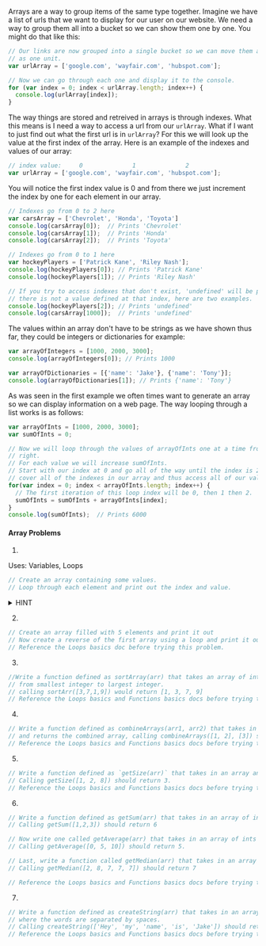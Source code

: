 Arrays are a way to group items of the same type together.  Imagine we have a list of urls
that we want to display for our user on our website.  We need a way to group them all into a
bucket so we can show them one by one.  You might do that like this:

```javascript
// Our links are now grouped into a single bucket so we can move them around in our program
// as one unit.
var urlArray = ['google.com', 'wayfair.com', 'hubspot.com'];

// Now we can go through each one and display it to the console.
for (var index = 0; index < urlArray.length; index++) {
  console.log(urlArray[index]);
}
```

The way things are stored and retreived in arrays is through indexes.  What this means
is I need a way to access a url from our `urlArray`.  What if I want to just find out
what the first url is in `urlArray`?  For this we will look up the value at the first index
of the array.  Here is an example of the indexes and values of our array:
```javascript
// index value:     0              1              2
var urlArray = ['google.com', 'wayfair.com', 'hubspot.com'];
```

You will notice the first index value is 0 and from there we just increment the index by one
for each element in our array.

```javascript
// Indexes go from 0 to 2 here
var carsArray = ['Chevrolet', 'Honda', 'Toyota']
console.log(carsArray[0]);  // Prints 'Chevrolet'
console.log(carsArray[1]);  // Prints 'Honda'
console.log(carsArray[2]);  // Prints 'Toyota'

// Indexes go from 0 to 1 here
var hockeyPlayers = ['Patrick Kane', 'Riley Nash'];
console.log(hockeyPlayers[0]); // Prints 'Patrick Kane'
console.log(hockeyPlayers[1]); // Prints 'Riley Nash'

// If you try to access indexes that don't exist, 'undefined' will be printed because
// there is not a value defined at that index, here are two examples.
console.log(hockeyPlayers[2]); // Prints 'undefined'
console.log(carsArray[1000]);  // Prints 'undefined'
```

The values within an array don't have to be strings as we have shown thus far, they could be integers
or dictionaries for example:
```javascript
var arrayOfIntegers = [1000, 2000, 3000];
console.log(arrayOfIntegers[0]); // Prints 1000

var arrayOfDictionaries = [{'name': 'Jake'}, {'name': 'Tony'}];
console.log(arrayOfDictionaries[1]); // Prints {'name': 'Tony'}
```

As was seen in the first example we often times want to generate an array so we can display information
on a web page.  The way looping through a list works is as follows:
```javascript
var arrayOfInts = [1000, 2000, 3000];
var sumOfInts = 0;

// Now we will loop through the values of arrayOfInts one at a time from left to
// right.
// For each value we will increase sumOfInts.
// Start with our index at 0 and go all of the way until the index is 2, this will
// cover all of the indexes in our array and thus access all of our values.
for(var index = 0; index < arrayOfInts.length; index++) {
  // The first iteration of this loop index will be 0, then 1 then 2.
  sumOfInts = sumOfInts + arrayOfInts[index];
}
console.log(sumOfInts);  // Prints 6000
```

#### Array Problems

1. 
Uses: Variables, Loops
```javascript
// Create an array containing some values.
// Loop through each element and print out the index and value.
```
<details><summary>HINT</summary>
<p>
  The for loop's starting condition should be 0. Its' ending condition should be the length of your array. Increment the starting condition by 1.
</p>
</details>

2.
```javascript
// Create an array filled with 5 elements and print it out
// Now create a reverse of the first array using a loop and print it out.
// Reference the Loops basics doc before trying this problem.
```
3.
```javascript
//Write a function defined as sortArray(arr) that takes an array of integers and sorts them
// from smallest integer to largest integer.
// calling sortArr([3,7,1,9]) would return [1, 3, 7, 9]
// Reference the Loops basics and Functions basics docs before trying this problem.
```
4.
```javascript
// Write a function defined as combineArrays(arr1, arr2) that takes in two arrays and combines them into one
// and returns the combined array, calling combineArrays([1, 2], [3]) should return [1, 2, 3]
// Reference the Loops basics and Functions basics docs before trying this problem.
```
5.
```javascript
// Write a function defined as `getSize(arr)` that takes in an array and gets the size of it.
// Calling getSize([1, 2, 8]) should return 3.
// Reference the Loops basics and Functions basics docs before trying this problem.
```
6.
```javascript
// Write a function defined as getSum(arr) that takes in an array of ints and gets the sum of them.
// Calling getSum([1,2,3]) should return 6

// Now write one called getAverage(arr) that takes in an array of ints and gets the average of them.
// Calling getAverage([0, 5, 10]) should return 5.

// Last, write a function called getMedian(arr) that takes in an array of ints and get the median.
// Calling getMedian([2, 8, 7, 7, 7]) should return 7

// Reference the Loops basics and Functions basics docs before trying this problem.
```
7.
```javascript
// Write a function defined as createString(arr) that takes in an array of strings and returns one long string
// where the words are separated by spaces.
// Calling createString(['Hey', 'my', 'name', 'is', 'Jake']) should return 'Hey my name is jake'
// Reference the Loops basics and Functions basics docs before trying this problem.
```

